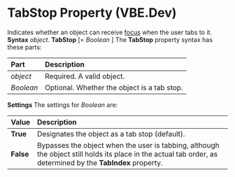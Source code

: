 
# TabStop Property (VBE.Dev)



Indicates whether an object can receive [focus](b8bdf64f-5920-1ae9-16d0-b26d09524a30.md) when the user tabs to it.
 **Syntax**
 _object_. **TabStop** [= _Boolean_ ]
The  **TabStop** property syntax has these parts:


|**Part**|**Description**|
|:-----|:-----|
| _object_|Required. A valid object.|
| _Boolean_|Optional. Whether the object is a tab stop.|
 **Settings**
The settings for  _Boolean_ are:


|**Value**|**Description**|
|:-----|:-----|
|**True**|Designates the object as a tab stop (default).|
|**False**|Bypasses the object when the user is tabbing, although the object still holds its place in the actual tab order, as determined by the  **TabIndex** property.|
